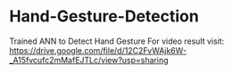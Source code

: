 # Hand-Gesture-Detection
Trained ANN to Detect Hand Gesture 
For video result visit:
https://drive.google.com/file/d/12C2FvWAjk6W-_A15fvcufc2mMafEJTLc/view?usp=sharing
